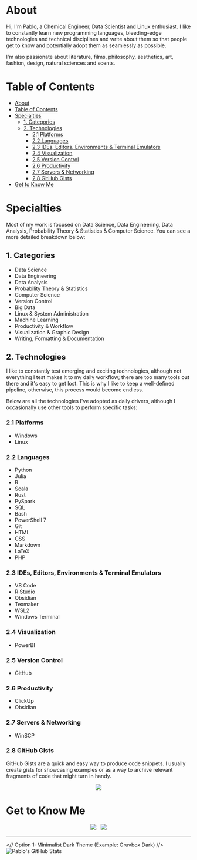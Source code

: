 # About
Hi, I'm Pablo, a Chemical Engineer, Data Scientist and Linux enthusiast. I like to constantly learn new programming languages, bleeding-edge technologies and technical disciplines and write about them so that people get to know and potentially adopt them as seamlessly as possible.

I'm also passionate about literature, films, philosophy, aesthetics, art, fashion, design, natural sciences and scents.

# Table of Contents
- [About](#about)
- [Table of Contents](#table-of-contents)
- [Specialties](#specialties)
  - [1. Categories](#1-categories)
  - [2. Technologies](#2-technologies)
    - [2.1 Platforms](#21-platforms)
    - [2.2 Languages](#22-languages)
    - [2.3 IDEs, Editors, Environments \& Terminal Emulators](#23-ides-editors-environments--terminal-emulators)
    - [2.4 Visualization](#24-visualization)
    - [2.5 Version Control](#25-version-control)
    - [2.6 Productivity](#26-productivity)
    - [2.7 Servers \& Networking](#27-servers--networking)
    - [2.8 GitHub Gists](#28-github-gists)
- [Get to Know Me](#get-to-know-me)

# Specialties
Most of my work is focused on Data Science, Data Engineering, Data Analysis, Probability Theory & Statistics & Computer Science. You can see a more detailed breakdown below:

## 1. Categories

- Data Science
- Data Engineering
- Data Analysis
- Probability Theory & Statistics
- Computer Science
- Version Control
- Big Data
- Linux & System Administration
- Machine Learning
- Productivity & Workflow
- Visualization & Graphic Design
- Writing, Formatting & Documentation

## 2. Technologies
I like to constantly test emerging and exciting technologies, although not everything I test makes it to my daily workflow; there are too many tools out there and it's easy to get lost. This is why I like to keep a well-defined pipeline, otherwise, this process would become endless.

Below are all the technologies I've adopted as daily drivers, although I occasionally use other tools to perform specific tasks:

### 2.1 Platforms
- Windows
- Linux

### 2.2 Languages
- Python
- Julia
- R
- Scala
- Rust
- PySpark
- SQL
- Bash
- PowerShell 7
- Git
- HTML
- CSS
- Markdown
- LaTeX
- PHP

### 2.3 IDEs, Editors, Environments & Terminal Emulators
- VS Code
- R Studio
- Obsidian
- Texmaker
- WSL2
- Windows Terminal

### 2.4 Visualization
- PowerBI

### 2.5 Version Control
- GitHub

### 2.6 Productivity
- ClickUp
- Obsidian

### 2.7 Servers & Networking
- WinSCP

### 2.8 GitHub Gists
GitHub Gists are a quick and easy way to produce code snippets. I usually create gists for showcasing examples or as a way to archive relevant fragments of code that might turn in handy. 

<div id="images">
	<p style="text-align:center;">
    <a href="https://gist.github.com/pabloagn">
    <img src="https://img.shields.io/badge/GitHub%20Gists-f2f2f2?style=for-the-badge"/></a>
</div>

# Get to Know Me

<div id="images">
	<p style="text-align:center;">
    <a href="https://pabloagn.com/about">
    <img src="https://img.shields.io/badge/About-f2f2f2?style=for-the-badge"/></a>&nbsp&nbsp
    <a href="https://pabloagn.com/contact">
    <img src="https://img.shields.io/badge/Contact-f2f2f2?style=for-the-badge"/></a>
</div>

---

<p align="center">

  <// Option 1: Minimalist Dark Theme (Example: Gruvbox Dark) //>
  <img src="https://github-readme-stats.vercel.app/api?username=pabloagn&show_icons=true&theme=gruvbox_dark&hide_border=true&count_private=true&include_all_commits=true" alt="Pablo's GitHub Stats" />

  <!-- <// Option 2: Transparent Background (Adapts to GitHub's theme) //> -->
  <!-- <img src="https://github-readme-stats.vercel.app/api?username=pabloagn&show_icons=true&theme=transparent&hide_border=true&count_private=true&include_all_commits=true" alt="Pablo's GitHub Stats" /> -->

  <!-- <// Option 3: Minimalist Light Theme (Example: Radical) - Might clash with Dark Mode //> -->
  <!-- <img src="https://github-readme-stats.vercel.app/api?username=pabloagn&show_icons=true&theme=radical&hide_border=true&count_private=true&include_all_commits=true" alt="Pablo's GitHub Stats" /> -->

  <!-- <// Option 4: Top Languages Only (More Minimal) //> -->
  <!-- <img src="https://github-readme-stats.vercel.app/api/top-langs/?username=pabloagn&layout=compact&theme=gruvbox_dark&hide_border=true&langs_count=8" alt="Top Languages" /> -->
</p>